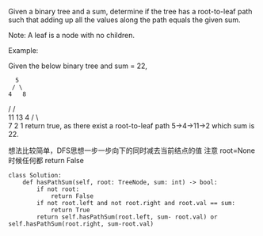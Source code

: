 Given a binary tree and a sum, determine if the tree has a root-to-leaf path such that adding up all the values along the path equals the given sum.

Note: A leaf is a node with no children.

Example:

Given the below binary tree and sum = 22,

      5
     / \
    4   8
   /   / \
  11  13  4
 /  \      \
7    2      1
return true, as there exist a root-to-leaf path 5->4->11->2 which sum is 22.

想法比较简单，DFS思想一步一步向下的同时减去当前结点的值
注意 root=None 时候任何都 return False
```
class Solution:
    def hasPathSum(self, root: TreeNode, sum: int) -> bool:
        if not root:
            return False
        if not root.left and not root.right and root.val == sum:
            return True
        return self.hasPathSum(root.left, sum- root.val) or self.hasPathSum(root.right, sum-root.val)
        
```
